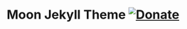 # Moon Jekyll Theme [![Donate](https://img.shields.io/badge/paypal-donate-blue.svg)](https://www.paypal.me/taylantatli/0usd)  

